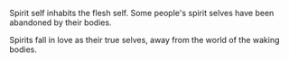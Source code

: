 Spirit self inhabits the flesh self. Some people's spirit selves have been abandoned by their bodies.  
  
Spirits fall in love as their true selves, away from the world of the waking bodies.